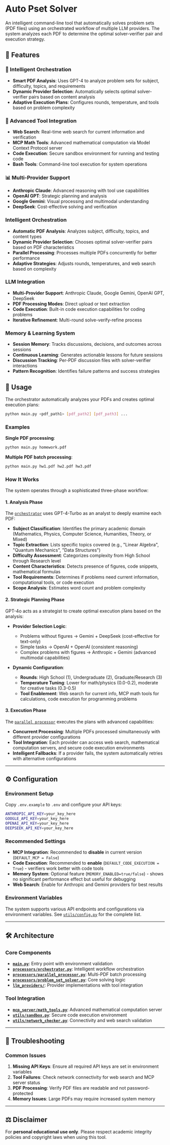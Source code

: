 # Auto Pset Solver


An intelligent command-line tool that automatically solves problem sets (PDF files) using an orchestrated workflow of multiple LLM providers. The system analyzes each PDF to determine the optimal solver-verifier pair and execution strategy.

## 🚀 Features

### 🧠 Intelligent Orchestration
- **Smart PDF Analysis**: Uses GPT-4 to analyze problem sets for subject, difficulty, topics, and requirements
- **Dynamic Provider Selection**: Automatically selects optimal solver-verifier pairs based on content analysis
- **Adaptive Execution Plans**: Configures rounds, temperature, and tools based on problem complexity

### 🔧 Advanced Tool Integration
- **Web Search**: Real-time web search for current information and verification
- **MCP Math Tools**: Advanced mathematical computation via Model Context Protocol server
- **Code Execution**: Secure sandbox environment for running and testing code
- **Bash Tools**: Command-line tool execution for system operations

### 📊 Multi-Provider Support
- **Anthropic Claude**: Advanced reasoning with tool use capabilities
- **OpenAI GPT**: Strategic planning and analysis
- **Google Gemini**: Visual processing and multimodal understanding
- **DeepSeek**: Cost-effective solving and verification


### Intelligent Orchestration
- **Automatic PDF Analysis**: Analyzes subject, difficulty, topics, and content types
- **Dynamic Provider Selection**: Chooses optimal solver-verifier pairs based on PDF characteristics  
- **Parallel Processing**: Processes multiple PDFs concurrently for better performance
- **Adaptive Strategies**: Adjusts rounds, temperatures, and web search based on complexity


### LLM Integration
- **Multi-Provider Support**: Anthropic Claude, Google Gemini, OpenAI GPT, DeepSeek
- **PDF Processing Modes**: Direct upload or text extraction
- **Code Execution**: Built-in code execution capabilities for coding problems
- **Iterative Refinement**: Multi-round solve-verify-refine process


### Memory & Learning System
- **Session Memory**: Tracks discussions, decisions, and outcomes across sessions
- **Continuous Learning**: Generates actionable lessons for future sessions
- **Discussion Tracking**: Per-PDF discussion files with solver-verifier interactions
- **Pattern Recognition**: Identifies failure patterns and success strategies


## 📖 Usage

The orchestrator automatically analyzes your PDFs and creates optimal execution plans:

```bash
python main.py <pdf_path1> [pdf_path2] [pdf_path3] ...
```

### Examples


**Single PDF processing**:
```bash
python main.py homework.pdf
```

**Multiple PDF batch processing**:
```bash
python main.py hw1.pdf hw2.pdf hw3.pdf
```

### How It Works

The system operates through a sophisticated three-phase workflow:

#### 1. Analysis Phase
The [`orchestrator`](processors/orchestrator.py) uses GPT-4-Turbo as an analyst to deeply examine each PDF:

- **Subject Classification**: Identifies the primary academic domain (Mathematics, Physics, Computer Science, Humanities, Theory, or Mixed)
- **Topic Extraction**: Lists specific topics covered (e.g., "Linear Algebra", "Quantum Mechanics", "Data Structures")
- **Difficulty Assessment**: Categorizes complexity from High School through Research level
- **Content Characteristics**: Detects presence of figures, code snippets, mathematical formulas
- **Tool Requirements**: Determines if problems need current information, computational tools, or code execution
- **Scope Analysis**: Estimates word count and problem complexity

#### 2. Strategic Planning Phase
GPT-4o acts as a strategist to create optimal execution plans based on the analysis:

- **Provider Selection Logic**:
  - Problems without figures → Gemini + DeepSeek (cost-effective for text-only)
  - Simple tasks → OpenAI + OpenAI (consistent reasoning)
  - Complex problems with figures → Anthropic + Gemini (advanced multimodal capabilities)
  
- **Dynamic Configuration**:
  - **Rounds**: High School (1), Undergraduate (2), Graduate/Research (3)
  - **Temperature Tuning**: Lower for math/physics (0.0-0.2), moderate for creative tasks (0.3-0.5)
  - **Tool Enablement**: Web search for current info, MCP math tools for calculations, code execution for programming problems

#### 3. Execution Phase
The [`parallel processor`](processors/parallel_processor.py) executes the plans with advanced capabilities:

- **Concurrent Processing**: Multiple PDFs processed simultaneously with different provider configurations
- **Tool Integration**: Each provider can access web search, mathematical computation servers, and secure code execution environments
- **Intelligent Fallbacks**: If a provider fails, the system automatically retries with alternative configurations


---

## ⚙️ Configuration

### Environment Setup
Copy `.env.example` to `.env` and configure your API keys:
```bash
ANTHROPIC_API_KEY=your_key_here
GOOGLE_API_KEY=your_key_here  
OPENAI_API_KEY=your_key_here
DEEPSEEK_API_KEY=your_key_here
```

### Recommended Settings
- **MCP Integration**: Recommended to **disable** in current version (`DEFAULT_MCP = False`)  
- **Code Execution**: Recommended to **enable** (`DEFAULT_CODE_EXECUTION = True`) - verifiers work better with code tools
- **Memory System**: Optional feature (`MEMORY_ENABLED=true/false`) - shows no significant performance effect but useful for debugging
- **Web Search**: Enable for Anthropic and Gemini providers for best results


### Environment Variables

The system supports various API endpoints and configurations via environment variables. See [`utils/config.py`](utils/config.py) for the complete list.

---

## 🛠️ Architecture

### Core Components

- **[`main.py`](main.py)**: Entry point with environment validation
- **[`processors/orchestrator.py`](processors/orchestrator.py)**: Intelligent workflow orchestration
- **[`processors/parallel_processor.py`](processors/parallel_processor.py)**: Multi-PDF batch processing
- **[`processors/problem_set_solver.py`](processors/problem_set_solver.py)**: Core solving logic
- **[`llm_providers/`](llm_providers/)**: Provider implementations with tool integration

### Tool Integration

- **[`mcp_server/math_tools.py`](mcp_server/math_tools.py)**: Advanced mathematical computation server
- **[`utils/sandbox.py`](utils/sandbox.py)**: Secure code execution environment
- **[`utils/network_checker.py`](utils/network_checker.py)**: Connectivity and web search validation

---

## 🔧 Troubleshooting

### Common Issues

1. **Missing API Keys**: Ensure all required API keys are set in environment variables
2. **Tool Failures**: Check network connectivity for web search and MCP server status
3. **PDF Processing**: Verify PDF files are readable and not password-protected
4. **Memory Issues**: Large PDFs may require increased system memory


---

## ⚖️ Disclaimer


For **personal educational use only**. Please respect academic integrity policies and copyright laws when using this tool.


